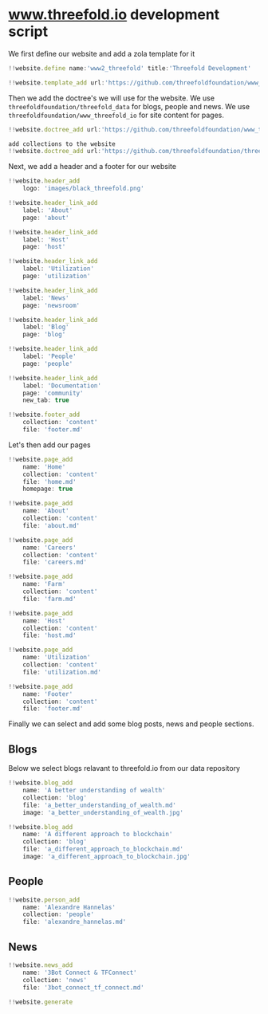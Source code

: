 # www.threefold.io development script

We first define our website and add a zola template for it

```js
!!website.define name:'www2_threefold' title:'Threefold Development' 

!!website.template_add url:'https://github.com/threefoldfoundation/www_threefold_io/tree/development_zola'
```

Then we add the doctree's we will use for the website.
We use `threefoldfoundation/threefold_data` for blogs, people and news. We use `threefoldfoundation/www_threefold_io` for site content for pages.

```js
!!website.doctree_add url:'https://github.com/threefoldfoundation/www_threefold_io/tree/development_zola/content'

add collections to the website
!!website.doctree_add url:'https://github.com/threefoldfoundation/threefold_data/tree/development_zola/content'
```

Next, we add a header and a footer for our website

```js
!!website.header_add
    logo: 'images/black_threefold.png'

!!website.header_link_add
    label: 'About'
    page: 'about'

!!website.header_link_add
    label: 'Host'
    page: 'host'

!!website.header_link_add
    label: 'Utilization'
    page: 'utilization'

!!website.header_link_add
    label: 'News'
    page: 'newsroom'

!!website.header_link_add
    label: 'Blog'
    page: 'blog'

!!website.header_link_add
    label: 'People'
    page: 'people'

!!website.header_link_add
    label: 'Documentation'
    page: 'community'
    new_tab: true
```

```js
!!website.footer_add 
    collection: 'content'
    file: 'footer.md'
```

Let's then add our pages

```js
!!website.page_add 
    name: 'Home'
    collection: 'content'
    file: 'home.md'
    homepage: true

!!website.page_add
    name: 'About'
    collection: 'content'
    file: 'about.md'

!!website.page_add
    name: 'Careers'
    collection: 'content'
    file: 'careers.md'

!!website.page_add
    name: 'Farm'
    collection: 'content'
    file: 'farm.md'

!!website.page_add
    name: 'Host'
    collection: 'content'
    file: 'host.md'

!!website.page_add
    name: 'Utilization'
    collection: 'content'
    file: 'utilization.md'

!!website.page_add
    name: 'Footer'
    collection: 'content'
    file: 'footer.md'

```

Finally we can select and add some blog posts, news and people sections.

## Blogs

Below we select blogs relavant to threefold.io from our data repository

```js
!!website.blog_add
    name: 'A better understanding of wealth'
    collection: 'blog'
    file: 'a_better_understanding_of_wealth.md'
    image: 'a_better_understanding_of_wealth.jpg'

!!website.blog_add 
    name: 'A different approach to blockchain'
    collection: 'blog'
    file: 'a_different_approach_to_blockchain.md'
    image: 'a_different_approach_to_blockchain.jpg'
```

## People

```js
!!website.person_add
    name: 'Alexandre Hannelas'
    collection: 'people'
    file: 'alexandre_hannelas.md'
```

## News

```js
!!website.news_add 
    name: '3Bot Connect & TFConnect'
    collection: 'news'
    file: '3bot_connect_tf_connect.md'
```

```js
!!website.generate
```